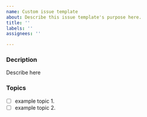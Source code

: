 ```yaml
---
name: Custom issue template
about: Describe this issue template's purpose here.
title: ''
labels: ''
assignees: ''

---
```


### Decription
Describe here

### Topics
  - [ ] example topic 1.
  - [ ] example topic 2.
